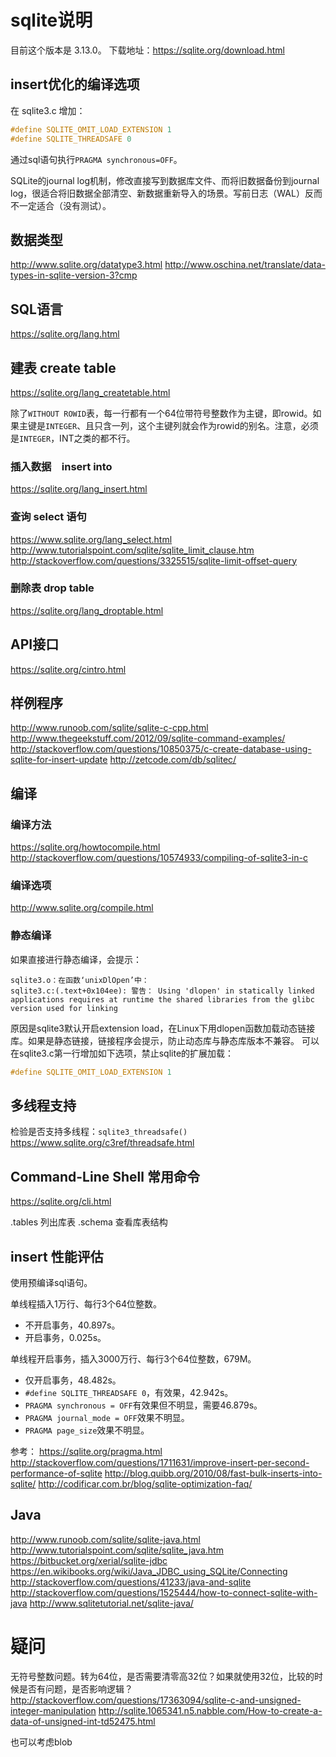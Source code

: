 # sqlite说明

目前这个版本是 3.13.0。
下载地址：https://sqlite.org/download.html

## insert优化的编译选项

在 sqlite3.c 增加：
```c
#define SQLITE_OMIT_LOAD_EXTENSION 1
#define SQLITE_THREADSAFE 0

```
通过sql语句执行`PRAGMA synchronous=OFF`。

SQLite的journal log机制，修改直接写到数据库文件、而将旧数据备份到journal log，很适合将旧数据全部清空、新数据重新导入的场景。写前日志（WAL）反而不一定适合（没有测试）。

## 数据类型

http://www.sqlite.org/datatype3.html
http://www.oschina.net/translate/data-types-in-sqlite-version-3?cmp

## SQL语言

https://sqlite.org/lang.html

## 建表 create table 

https://sqlite.org/lang_createtable.html

除了`WITHOUT ROWID`表，每一行都有一个64位带符号整数作为主键，即rowid。如果主键是`INTEGER`、且只含一列，这个主键列就会作为rowid的别名。注意，必须是`INTEGER`，INT之类的都不行。

### 插入数据　insert into

https://sqlite.org/lang_insert.html

### 查询 select 语句

https://www.sqlite.org/lang_select.html
http://www.tutorialspoint.com/sqlite/sqlite_limit_clause.htm
http://stackoverflow.com/questions/3325515/sqlite-limit-offset-query

### 删除表 drop table

https://sqlite.org/lang_droptable.html

## API接口

https://sqlite.org/cintro.html

## 样例程序

http://www.runoob.com/sqlite/sqlite-c-cpp.html
http://www.thegeekstuff.com/2012/09/sqlite-command-examples/
http://stackoverflow.com/questions/10850375/c-create-database-using-sqlite-for-insert-update
http://zetcode.com/db/sqlitec/

## 编译

### 编译方法

https://sqlite.org/howtocompile.html
http://stackoverflow.com/questions/10574933/compiling-of-sqlite3-in-c

### 编译选项

http://www.sqlite.org/compile.html

### 静态编译

如果直接进行静态编译，会提示：
```
sqlite3.o：在函数‘unixDlOpen’中：
sqlite3.c:(.text+0x104ee): 警告： Using 'dlopen' in statically linked applications requires at runtime the shared libraries from the glibc version used for linking
```
原因是sqlite3默认开启extension load，在Linux下用dlopen函数加载动态链接库。如果是静态链接，链接程序会提示，防止动态库与静态库版本不兼容。
可以在sqlite3.c第一行增加如下选项，禁止sqlite的扩展加载：
```c
#define SQLITE_OMIT_LOAD_EXTENSION 1
```

## 多线程支持

检验是否支持多线程：`sqlite3_threadsafe()`
https://www.sqlite.org/c3ref/threadsafe.html

## Command-Line Shell 常用命令

https://sqlite.org/cli.html

.tables 列出库表
.schema 查看库表结构

## insert 性能评估

使用预编译sql语句。

单线程插入1万行、每行3个64位整数。
* 不开启事务，40.897s。
* 开启事务，0.025s。

单线程开启事务，插入3000万行、每行3个64位整数，679M。
* 仅开启事务，48.482s。
* `#define SQLITE_THREADSAFE 0`，有效果，42.942s。
* `PRAGMA synchronous = OFF`有效果但不明显，需要46.879s。
* `PRAGMA journal_mode = OFF`效果不明显。
* `PRAGMA page_size`效果不明显。

参考：
https://sqlite.org/pragma.html
http://stackoverflow.com/questions/1711631/improve-insert-per-second-performance-of-sqlite
http://blog.quibb.org/2010/08/fast-bulk-inserts-into-sqlite/
http://codificar.com.br/blog/sqlite-optimization-faq/

## Java

http://www.runoob.com/sqlite/sqlite-java.html
http://www.tutorialspoint.com/sqlite/sqlite_java.htm
https://bitbucket.org/xerial/sqlite-jdbc
https://en.wikibooks.org/wiki/Java_JDBC_using_SQLite/Connecting
http://stackoverflow.com/questions/41233/java-and-sqlite
http://stackoverflow.com/questions/1525444/how-to-connect-sqlite-with-java
http://www.sqlitetutorial.net/sqlite-java/


# 疑问

无符号整数问题。转为64位，是否需要清零高32位？如果就使用32位，比较的时候是否有问题，是否影响逻辑？
http://stackoverflow.com/questions/17363094/sqlite-c-and-unsigned-integer-manipulation
http://sqlite.1065341.n5.nabble.com/How-to-create-a-data-of-unsigned-int-td52475.html

也可以考虑blob

